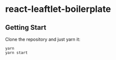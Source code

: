 # react-leaftlet-boilerplate

## Getting Start

Clone the repository and just yarn it:

```
yarn
yarn start
```
